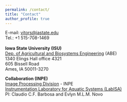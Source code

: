 ```yaml
---
permalink: /contact/
title: "Contact"
author_profile: true
---
```


  E-mail: vitors@iastate.edu
  <br />
  Tel.: +1 515-708-1469
  <br />  
**Iowa State University (ISU)**
  <br /> 
  [Dep. of Agricultural and Biosystems Engineering](https://www.abe.iastate.edu/) (ABE)
  <br /> 
  1340 Elings Hall office 4321
  <br /> 
  605 Bissell Road
  <br />
  Ames, IA 50011-3270
  <br />

  
  **Collaboration (INPE)**
  <br />
  [Image Processing Division](http://www.dpi.inpe.br/DPI/) - INPE
  <br />
  [Instrumentation Laboratory for Aquatic Systems (LabISA)](http://www.dpi.inpe.br/labisa/)
  <br />
  PI: Claudio C.F. Barbosa and Evlyn M.L.M. Novo
